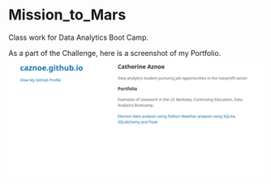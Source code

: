 # Mission_to_Mars
Class work for Data Analytics Boot Camp.

As a part of the Challenge, here is a screenshot of my Portfolio.
![Portfolio](https://github.com/caznoe/Mission_to_Mars/blob/master/caznoe_portfolio.png)

